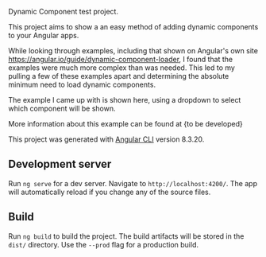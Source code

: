 Dynamic Component test project.

This project aims to show a an easy method of adding dynamic components to your Angular apps.

While looking through examples, including that shown on Angular's own site https://angular.io/guide/dynamic-component-loader, I found that the examples were much more complex than was needed. This led to my pulling a few of these examples apart and determining the absolute minimum need to load dynamic components.

The example I came up with is shown here, using a dropdown to select which component will be shown.

More information about this example can be found at {to be developed}

This project was generated with [Angular CLI](https://github.com/angular/angular-cli) version 8.3.20.

## Development server

Run `ng serve` for a dev server. Navigate to `http://localhost:4200/`. The app will automatically reload if you change any of the source files.

## Build

Run `ng build` to build the project. The build artifacts will be stored in the `dist/` directory. Use the `--prod` flag for a production build.
